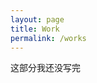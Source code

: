 ```yaml
---
layout: page
title: Work
permalink: /works
---
```


<style>
  pre {
    background-color: white; /* 将背景色设置为白色 */
  }
</style>

这部分我还没写完
